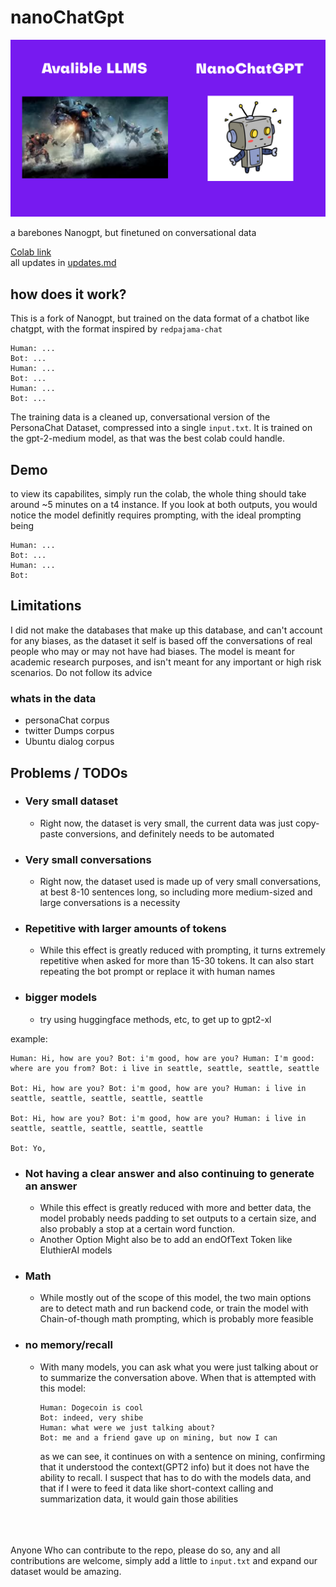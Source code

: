 # nanoChatGpt

![nanoChatGPT](https://github.com/VatsaDev/nanoChatGPT/blob/fbe107f9687464a1bea9b052009389f92a96983f/assets/template.png)

a barebones Nanogpt, but finetuned on conversational data 

[Colab link](https://colab.research.google.com/drive/1a2aW5eClKjHVQJp-qtHDz4m6ai4yh49Z?usp=sharing)   
all updates in [updates.md](updates.md)
## how does it work?

This is a fork of Nanogpt, but trained on the data format of a chatbot like chatgpt, with the format inspired by `redpajama-chat` 

```
Human: ...
Bot: ...
Human: ...
Bot: ...
Human: ...
Bot: ...
```

The training data is a cleaned up, conversational version of the PersonaChat Dataset, compressed into a single `input.txt`. It is trained on the gpt-2-medium model, as that was the best colab could handle. 

## Demo
to view its capabilites, simply run the colab, the whole thing should take around ~5 minutes on a t4 instance. If you look at both outputs, you would notice the model definitly requires prompting, with the ideal prompting being

```
Human: ...
Bot: ...
Human: ...
Bot:
```

## Limitations 

I did not make the databases that make up this database, and can't account for any biases, as the dataset it self is based off the conversations of real people who may or may not have had biases. The model is meant for academic research purposes, and isn't meant for any important or high risk scenarios. Do not follow its advice

### whats in the data
 - personaChat corpus
 - twitter Dumps corpus
 - Ubuntu dialog corpus

## Problems / TODOs
 * ### Very small dataset
    
    * Right now, the dataset is very small, the current data was just copy-paste conversions, and definitely needs to be automated
        
    
* ### Very small conversations
    
    * Right now, the dataset used is made up of very small conversations, at best 8-10 sentences long, so including more medium-sized and large conversations is a necessity
        
    
* ### Repetitive with larger amounts of tokens
    
    * While this effect is greatly reduced with prompting, it turns extremely repetitive when asked for more than 15-30 tokens. It can also start repeating the bot prompt or replace it with human names

* ### bigger models
     * try using huggingface methods, etc, to get up to gpt2-xl
    

example:

```plaintext
Human: Hi, how are you? Bot: i'm good, how are you? Human: I'm good: where are you from? Bot: i live in seattle, seattle, seattle, seattle

Bot: Hi, how are you? Bot: i'm good, how are you? Human: i live in seattle, seattle, seattle, seattle, seattle

Bot: Hi, how are you? Bot: i'm good, how are you? Human: i live in seattle, seattle, seattle, seattle, seattle

Bot: Yo,
```

* ### Not having a clear answer and also continuing to generate an answer
    
    * While this effect is greatly reduced with more and better data, the model probably needs padding to set outputs to a certain size, and also probably a stop at a certain word function.
    * Another Option Might also be to add an endOfText Token like EluthierAI models

* ### Math
    
    * While mostly out of the scope of this model, the two main options are to detect math and run backend code, or train the model with Chain-of-though math prompting, which is probably more feasible
    
* ### no memory/recall
    
    * With many models, you can ask what you were just talking about or to summarize the conversation above. When that is attempted with this model:
        
        ```plaintext
        Human: Dogecoin is cool 
        Bot: indeed, very shibe
        Human: what were we just talking about?
        Bot: me and a friend gave up on mining, but now I can
        ```
        
        as we can see, it continues on with a sentence on mining, confirming that it understood the context(GPT2 info) but it does not have the ability to recall. I suspect that has to do with the models data, and that if I were to feed it data like short-context calling and summarization data, it would gain those abilities

      
<br /><br /><br />
Anyone Who can contribute to the repo, please do so, any and all contributions are welcome, simply add a little to `input.txt` and expand our dataset would be amazing.
